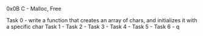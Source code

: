 0x0B C - Malloc, Free

Task 0 - write a function that creates an array of chars, and initializes it with a specific char Task 1 - Task 2 - Task 3 - Task 4 - Task 5 - Task 6 -
q
